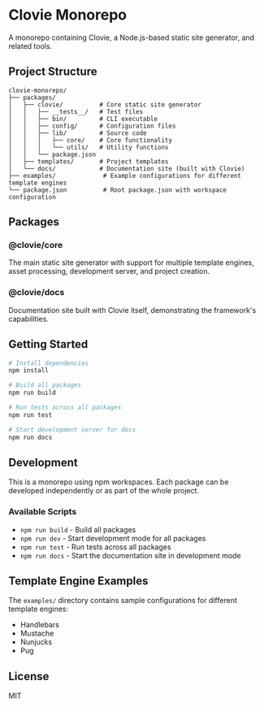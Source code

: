# Clovie Monorepo

A monorepo containing Clovie, a Node.js-based static site generator, and related tools.

## Project Structure

```
clovie-monorepo/
├── packages/
│   ├── clovie/          # Core static site generator
│   │   ├── __tests__/   # Test files
│   │   ├── bin/         # CLI executable
│   │   ├── config/      # Configuration files
│   │   ├── lib/         # Source code
│   │   │   ├── core/    # Core functionality
│   │   │   └── utils/   # Utility functions
│   │   └── package.json
│   ├── templates/       # Project templates
│   └── docs/            # Documentation site (built with Clovie)
├── examples/             # Example configurations for different template engines
└── package.json          # Root package.json with workspace configuration
```

## Packages

### @clovie/core
The main static site generator with support for multiple template engines, asset processing, development server, and project creation.

### @clovie/docs
Documentation site built with Clovie itself, demonstrating the framework's capabilities.

## Getting Started

```bash
# Install dependencies
npm install

# Build all packages
npm run build

# Run tests across all packages
npm run test

# Start development server for docs
npm run docs
```

## Development

This is a monorepo using npm workspaces. Each package can be developed independently or as part of the whole project.

### Available Scripts

- `npm run build` - Build all packages
- `npm run dev` - Start development mode for all packages
- `npm run test` - Run tests across all packages
- `npm run docs` - Start the documentation site in development mode

## Template Engine Examples

The `examples/` directory contains sample configurations for different template engines:

- Handlebars
- Mustache
- Nunjucks
- Pug

## License

MIT
